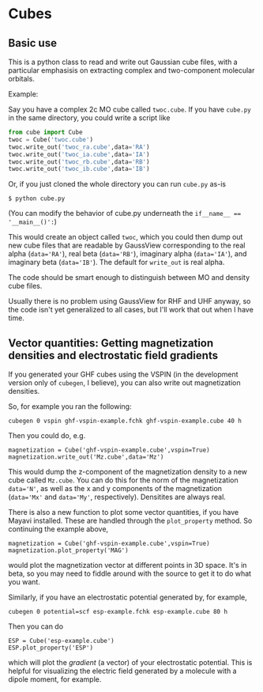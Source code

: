 # Cubes

## Basic use

This is a python class to read and write out Gaussian cube files, 
with a particular emphasisis on extracting complex and two-component molecular 
orbitals.

Example:

Say you have a complex 2c MO cube called `twoc.cube`.
If you have `cube.py` in the same directory, you could write a script like
```python
from cube import Cube
twoc = Cube('twoc.cube')
twoc.write_out('twoc_ra.cube',data='RA')
twoc.write_out('twoc_ia.cube',data='IA')
twoc.write_out('twoc_rb.cube',data='RB')
twoc.write_out('twoc_ib.cube',data='IB')
```

Or, if you just cloned the whole directory you can run `cube.py` as-is

```
$ python cube.py
```
(You can modify the behavior of cube.py underneath the `if__name__ ==
'__main__()':`)

This would create an object called `twoc`, which you could then dump out new
cube files that are readable by GaussView corresponding to the real alpha
(`data='RA'`), real beta (`data='RB'`), imaginary alpha (`data='IA'`), and
imaginary beta (`data='IB'`). The default for `write_out` is real alpha.  

The code should be smart enough to distinguish between MO and density cube
files.

Usually there is no problem using GaussView for RHF and UHF anyway, so the code
isn't yet generalized to all cases, but I'll work that out when I have time. 

## Vector quantities: Getting magnetization densities and electrostatic field gradients

If you generated your GHF cubes using the VSPIN (in the development version only of `cubegen`, I believe), you can also write out magnetization densities.

So, for example you ran the following:

```
cubegen 0 vspin ghf-vspin-example.fchk ghf-vspin-example.cube 40 h
```

Then you could do, e.g.
```
magnetization = Cube('ghf-vspin-example.cube',vspin=True)
magnetization.write_out('Mz.cube',data='Mz')
```

This would dump the z-component of the magnetization density to a new cube called `Mz.cube`. You can do this for the norm of the magnetization `data='N'`, as well as the x and y components of the magnetization (`data='Mx'` and `data='My'`, respectively). Densitites are always real.

There is also a new function to plot some vector quantities, if you have Mayavi installed. These are handled through the `plot_property` method. So continuing the example above,

```
magnetization = Cube('ghf-vspin-example.cube',vspin=True)
magnetization.plot_property('MAG')
```

would plot the magnetization vector at different points in 3D space. It's in beta, so you may need to fiddle around with the source to get it to do what you want.

Similarly, if you have an electrostatic potential generated by, for example, 
```
cubegen 0 potential=scf esp-example.fchk esp-example.cube 80 h
```

Then you can do

```
ESP = Cube('esp-example.cube')
ESP.plot_property('ESP')
```

which will plot the *gradient* (a vector) of your electrostatic potential. This is helpful for visualizing the electric field generated by a molecule with a dipole moment, for example.



